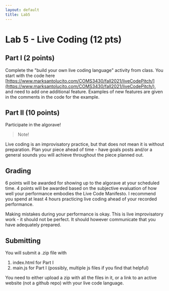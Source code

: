 ```yaml
---
layout: default
title: Lab5
---
```


# Lab 5 - Live Coding (12 pts)

## Part I (2 points)

Complete the "build your own live coding language" activity from class.
You start with the code here [https://www.marksantolucito.com/COMS3430/fall2021/liveCodePitch/](https://www.marksantolucito.com/COMS3430/fall2021/liveCodePitch/), and need to add one additional feature.
Examples of new features are given in the comments in the code for the example.

## Part II (10 points)

Participate in the algorave!

> Note!

Live coding is an improvisatory practice, but that does not mean it is without preparation.
Plan your piece ahead of time - have goals posts and/or a general sounds you will achieve throughout the piece planned out.


## Grading

6 points will be awarded for showing up to the algorave at your scheduled time.
4 points will be awarded based on the subjective evaluation of how well your performance embodies the Live Code Manifesto.
I recommend you spend at least 4 hours practicing live coding ahead of your recorded performance.

Making mistakes during your performance is okay.
This is live improvisatory work - it should not be perfect.
It should however communicate that you have adequately prepared.

## Submitting

You will submit a .zip file with 

1) index.html for Part I
2) main.js for Part I (possibly, multiple js files if you find that helpful)

You need to either upload a zip with all the files in it, or a link to an active website (not a github repo) with your live code language.
